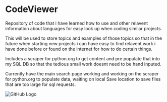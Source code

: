 # CodeViewer
Repository of code that i have learned how to use and other relavent information about languages for easy look up when coding similar projects.

This will be used to store topics and examples of those topics so that in the future when starting new projects i can have easy to find relavent work i have done before or found on the internet for how to do certain things.


Includes a scraper for python.org to get content and pre populate that into my SQL DB so that the tedious small work doesnt need to be hand inputed. 


Currently have the main search page working and working on the scraper for python.org to populate data, waiting on local Save location to save files that are too large for sql requests.


![GitHub Logo](codeviewer.PNG)
